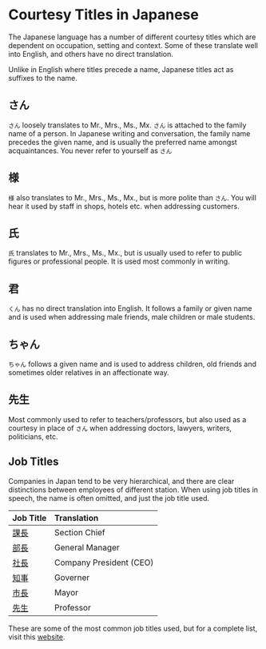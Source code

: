 # Courtesy Titles in Japanese

The Japanese language has a number of different courtesy titles which are dependent on occupation, setting and context. Some of these translate well into English, and others have no direct translation.

Unlike in English where titles precede a name, Japanese titles act as suffixes to the name.

## さん
`さん` loosely translates to Mr., Mrs., Ms., Mx. `さん` is attached to the family name of a person. In Japanese writing and conversation, the family name precedes the given name, and is usually the preferred name amongst acquaintances. You never refer to yourself as `さん`

## 様
`様` also translates to Mr., Mrs., Ms., Mx., but is more polite than `さん`. You will hear it used by staff in shops, hotels etc. when addressing customers. 

## 氏
`氏` translates to Mr., Mrs., Ms., Mx., but is usually used to refer to public figures or professional people. It is used most commonly in writing. 

## 君
`くん` has no direct translation into English. It follows a family or given name and is used when addressing male friends, male children or male students. 

## ちゃん
`ちゃん` follows a given name and is used to address children, old friends and sometimes older relatives in an affectionate way.

## 先生
Most commonly used to refer to teachers/professors, but also used as a courtesy in place of `さん` when addressing doctors, lawyers, writers, politicians, etc.

## Job Titles
Companies in Japan tend to be very hierarchical, and there are clear distinctions between employees of different station. When using job titles in speech, the name is often omitted, and just the job title used.

|Job Title|Translation|
|:--|:--|
|[課長]()|Section Chief|
|[部長]()|General Manager|
|[社長]()|Company President (CEO)|
|[知事]()|Governer|
|[市長]()|Mayor|
|[先生]()|Professor|

These are some of the most common job titles used, but for a complete list, visit this [website](http://www.ewc.co.jp/Pages/Information/BusinessTitlesEN.aspx).


